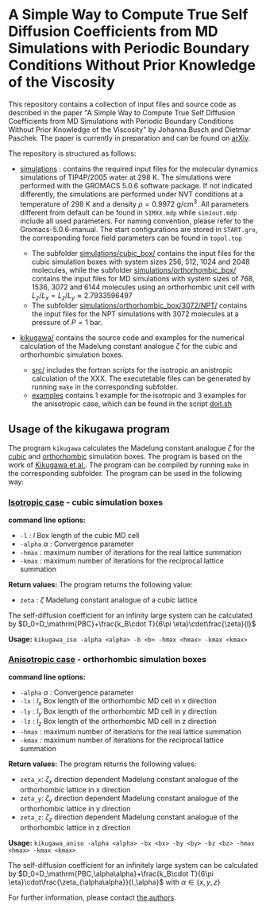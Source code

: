 # A Simple Way to Compute True Self Diffusion Coefficients from MD Simulations with Periodic Boundary Conditions Without Prior Knowledge of the Viscosity

This repository contains a collection of input files and source code as described in the paper "A Simple Way to Compute True Self Diffusion Coefficients from MD Simulations with Periodic Boundary Conditions Without Prior Knowledge of the Viscosity" by Johanna Busch and Dietmar Paschek. The paper is currently in preparation and can be found on [arXiv](https://arxiv.org/XXX).

The repository is structured as follows:
- [simulations](simulations/) : contains the required input files for the molecular dynamics simulations of TIP4P/2005 water at 298 K. The simulations were performed with the GROMACS 5.0.6 software package. If not indicated differently, the simulations are performed under NVT conditions at a temperature of 298 K and a density $\rho=0.9972$ g/cm$^3$. All parameters different from default can be found in `SIMXX.mdp` while `sim1out.mdp` include all used parameters. For naming convention, please refer to the Gromacs-5.0.6-manual. The start configurations are stored in `START.gro`, the corresponding force field parameters can be found in `topol.top`
    - The subfolder [simulations/cubic_box/](simulations/cubic_box/) contains the input files for the cubic simulation boxes with system sizes 256, 512, 1024 and 2048 molecules, while the subfolder [simulations/orthorhombic_box/](simulations/orthorhombic_box/) contains the input files for MD simulations with system sizes of 768, 1536, 3072 and 6144 molecules using an orthorhombic unit cell with $L_z/L_x=L_z/L_y\approx 2.7933596497$
  - The subfolder [simulations/orthorhombic_box/3072/NPT/](simulations/orthorhombic_box/3072/NPT/) contains the input files for the NPT simulations with 3072 molecules at a pressure of $P=1$ bar.

- [kikugawa/](kikugawa/) contains the source code and examples for the numerical calculation of the Madelung constant analogue $\zeta$ for the cubic and orthorhombic simulation boxes.
  - [src/](kikugawa/src) includes the fortran scripts for the isotropic an anistropic calculation of the XXX. The executetable files can be generated by running `make` in the corresponding subfolder.
  - [examples](kikugawa/examples/) contains 1 example for the isotropic and 3 examples for the anisotropic case, which can be found in the script [doit.sh](kikugawa/examples/doit.sh)
## Usage of the kikugawa program
The program `kikugawa` calculates the Madelung constant analogue $\zeta$ for the [cubic](kikugawa/src/kikugawa_iso.f) and [orthorhombic](kikugawa/src/kikugawa_aniso.f) simulation boxes. The program is based on the work of [Kikugawa et al.](https://pubs.aip.org/aip/jcp/article/143/2/024507/825372/Hydrodynamic-consideration-of-the-finite-size). The program can be compiled by running `make` in the corresponding subfolder. The program can be used in the following way:
### [Isotropic case](kikugawa/src/kikugawa_iso.f) - cubic simulation boxes
**command line options:**
-   `-l` : $l$ Box length of the cubic MD cell
-   `-alpha` $\alpha$ : Convergence parameter
-   `-hmax` : maximum number of iterations for the real lattice summation
-   `-kmax` : maximum number of iterations for the reciprocal lattice summation

**Return values:** The program returns the following value:
- `zeta` : $\zeta$ Madelung constant analogue of a cubic lattice

The self-diffusion coefficient for an infinity large system can be calculated by
$D_0=D_\mathrm{PBC}+\frac{k_B\cdot T}{6\pi \eta}\cdot\frac{\zeta}{l}$
  
**Usage:** `kikugawa_iso -alpha <alpha> -b <b> -hmax <hmax> -kmax <kmax>`

### [Anisotropic case](kikugawa/src/kikugawa_aniso.f) - orthorhombic simulation boxes

**command line options:**
-   `-alpha` $\alpha$ : Convergence parameter
-   `-lx` : $l_x$ Box length of the orthorhombic MD cell in x direction
-   `-ly` : $l_y$ Box length of the orthorhombic MD cell in y direction
-   `-lz` : $l_z$ Box length of the orthorhombic MD cell in z direction
-   `-hmax` : maximum number of iterations for the real lattice summation
-   `-kmax` : maximum number of iterations for the reciprocal lattice summation


**Return values:** The program returns the following values:
- `zeta_x`: $\zeta_x$ direction dependent Madelung constant analogue of the orthorhombic lattice in x direction
- `zeta_y`: $\zeta_y$ direction dependent Madelung constant analogue of the orthorhombic lattice in y direction
- `zeta_z`: $\zeta_z$ direction dependent Madelung constant analogue of the orthorhombic lattice in z direction

**Usage:** `kikugawa_aniso -alpha <alpha> -bx <bx> -by <by> -bz <bz> -hmax <hmax> -kmax <kmax>`

The self-diffusion coefficient for an infinitely large system can be calculated by
$D_0=D_\mathrm{PBC,\alpha\alpha}+\frac{k_B\cdot T}{6\pi \eta}\cdot\frac{\zeta_{\alpha\alpha}}{l_\alpha}$ with $\alpha \in \{x,y,z\}$




For further information, please contact [the authors](mailto:dietmar.pascheck@uni-rostock.de).

